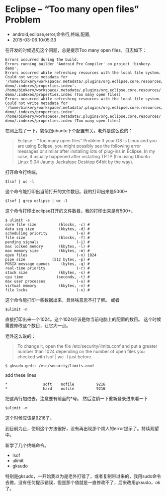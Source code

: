 # Eclipse – “Too many open files” Problem
- android,eclipse,error,命令行,终端,配置,
- 2015-03-06 10:05:33

在开发的时候遇见这个问题，总是提示Too many open files。日志如下：


    Errors occurred during the build.
    Errors running builder 'Android Pre Compiler' on project 'binkery-demo'.
    Errors occurred while refreshing resources with the local file system.
    Could not write metadata for '/home/binkery/workspace/.metadata/.plugins/org.eclipse.core.resources/.projects/binkery-demo/.indexes/properties.index'.
    /home/binkery/workspace/.metadata/.plugins/org.eclipse.core.resources/.projects/binkery-demo/.indexes/properties.index (Too many open files)
    Errors occurred while refreshing resources with the local file system.
    Could not write metadata for '/home/binkery/workspace/.metadata/.plugins/org.eclipse.core.resources/.projects/binkery-demo/.indexes/properties.index'.
    /home/binkery/workspace/.metadata/.plugins/org.eclipse.core.resources/.projects/binkery-demo/.indexes/properties.index (Too many open files)

在网上找了一下，貌似跟ubuntu下个配置有关。老外是这么说的：

> Eclipse – “Too many open files” Problem
> If your OS is Linux and you are using Eclipse, you might possibly see the following error messages or similar after installing lots of plug-ins in Eclipse. In my case, it usually happened after installing TPTP (I’m using Ubuntu Linux 9.04 Jaunty Jackalope Desktop 64bit by the way).

打开命令行终端，

    $lsof | wc -l

这个命令能打印出当前打开的文件数目。我的打印出来是5000+

    $lsof | grep eclipse | wc -l

这个命令打印出eclipse打开的文件数目。我的打印出来是有500+。

    $ ulimit -a
    core file size          (blocks, -c) #
    data seg size           (kbytes, -d) #
    scheduling priority             (-e) #
    file size               (blocks, -f) #
    pending signals                 (-i) #
    max locked memory       (kbytes, -l) #
    max memory size         (kbytes, -m) #
    open files                      (-n) 1024
    pipe size            (512 bytes, -p) #
    POSIX message queues     (bytes, -q) #
    real-time priority              (-r) #
    stack size              (kbytes, -s) #
    cpu time               (seconds, -t) #
    max user processes              (-u) #
    virtual memory          (kbytes, -v) #
    file locks                      (-x) #

这个命令能打印一些数据出来，具体啥意思不打了解。
或者

    $ulimit -n

直接打印出来一个1024。这个1024应该是你当前电脑上的配置的数目。
这个时候需要修改这个数目，让它大一点。

老外这么说的：
> To change it, open the file /etc/security/limits.conf and put a greater number than 1024 depending on the number of open files you checked with lsof | wc -l just before.

    $ gksudo gedit /etc/security/limits.conf

add these lines

    *                soft    nofile          9216
    *                hard    nofile          9216

把这两行加进去。注意要有前面的*号。
然后注销一下重新登录进来看一下

    $ulimit -n

这个时候应该是9216了。

到目前为止，使用这个方法很好，没有再出现那个烦人的error提示了。持续观望中。

新学了几个终端命令。

* lsof
* ulimit
* gksudo

特别是gksudo，一开始我以为是老外打错了，或者复制带过来的，我用sudo命令去做，没有任何提示错误，但是那个值就是一直修改不了，后来改用gksudo，ok了。
